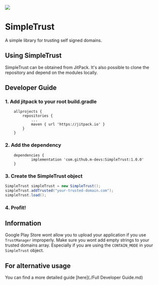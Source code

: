 [![](https://jitpack.io/v/m-devs/SimpleTrust.svg)](https://jitpack.io/#m-devs/SimpleTrust)

# SimpleTrust
A simple library for trusting self signed domains.

## Using SimpleTrust
SimpleTrust can be obtained from JitPack. It's also possible to clone the repository and depend on the modules locally.

## Developer Guide

### 1. Add jitpack to your root build.gradle
```Gradle
	allprojects {
		repositories {
			...
			maven { url 'https://jitpack.io' }
		}
	}
```

### 2. Add the dependency
```Gradle
	dependencies {
	        implementation 'com.github.m-devs:SimpleTrust:1.0.0'
	}
```

### 3. Create the SimpleTrust object
```Java
SimpleTrust simpleTrust = new SimpleTrust();
simpleTrust.addTrusted("your-trusted-domain.com");
simpleTrust.load();
```

### 4. Profit!

## Information
Google Play Store wont allow you to upload your application if you use `TrustManager` improperly. Make sure you wont add empty strings to your trusted domains array. Especially if you are using the `CONTAIN_MODE` in your `SimpleTrust` object.

## For alternative usage
You can find a more detailed guide [here](./Full Developer Guide.md)
